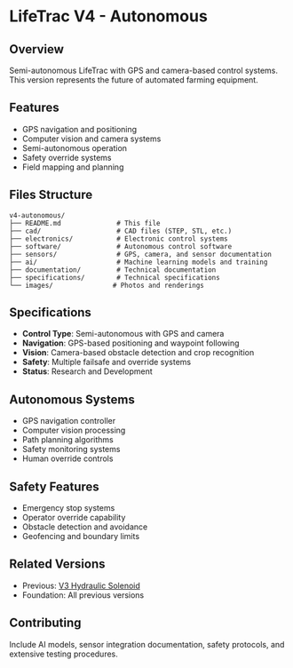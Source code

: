 # LifeTrac V4 - Autonomous

## Overview
Semi-autonomous LifeTrac with GPS and camera-based control systems. This version represents the future of automated farming equipment.

## Features
- GPS navigation and positioning
- Computer vision and camera systems
- Semi-autonomous operation
- Safety override systems
- Field mapping and planning

## Files Structure
```
v4-autonomous/
├── README.md              # This file
├── cad/                   # CAD files (STEP, STL, etc.)
├── electronics/           # Electronic control systems
├── software/              # Autonomous control software
├── sensors/               # GPS, camera, and sensor documentation
├── ai/                    # Machine learning models and training
├── documentation/         # Technical documentation
├── specifications/        # Technical specifications
└── images/               # Photos and renderings
```

## Specifications
- **Control Type**: Semi-autonomous with GPS and camera
- **Navigation**: GPS-based positioning and waypoint following
- **Vision**: Camera-based obstacle detection and crop recognition
- **Safety**: Multiple failsafe and override systems
- **Status**: Research and Development

## Autonomous Systems
- GPS navigation controller
- Computer vision processing
- Path planning algorithms
- Safety monitoring systems
- Human override controls

## Safety Features
- Emergency stop systems
- Operator override capability
- Obstacle detection and avoidance
- Geofencing and boundary limits

## Related Versions
- Previous: [V3 Hydraulic Solenoid](../v3-hydraulic-solenoid/)
- Foundation: All previous versions

## Contributing
Include AI models, sensor integration documentation, safety protocols, and extensive testing procedures.